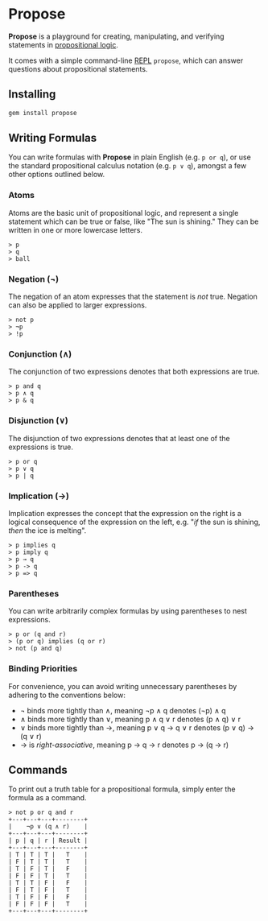 # Propose

**Propose** is a playground for creating, manipulating, and verifying
statements in [propositional logic](https://en.wikipedia.org/wiki/Propositional_calculus).

It comes with a simple command-line [REPL](https://en.wikipedia.org/wiki/REPL)
`propose`, which can answer questions about propositional statements.

## Installing

```bash
gem install propose
```

## Writing Formulas

You can write formulas with **Propose** in plain English (e.g. `p or q`), or
use the standard propositional calculus notation (e.g. `p ∨ q`), amongst a few
other options outlined below.

### Atoms

Atoms are the basic unit of propositional logic, and represent a single
statement which can be true or false, like "The sun is shining." They can be
written in one or more lowercase letters.

```
> p
> q
> ball
```

### Negation (¬)

The negation of an atom expresses that the statement is _not_ true. Negation
can also be applied to larger expressions.

```
> not p
> ¬p
> !p
```

### Conjunction (∧)

The conjunction of two expressions denotes that both expressions are true.

```
> p and q
> p ∧ q
> p & q
```

### Disjunction (∨)

The disjunction of two expressions denotes that at least one of the expressions
is true.

```
> p or q
> p ∨ q
> p | q
```

### Implication (→)

Implication expresses the concept that the expression on the right is a logical
consequence of the expression on the left, e.g. "*if* the sun is shining,
*then* the ice is melting".

```
> p implies q
> p imply q
> p → q
> p -> q
> p => q
```

### Parentheses

You can write arbitrarily complex formulas by using parentheses to nest
expressions.

```
> p or (q and r)
> (p or q) implies (q or r)
> not (p and q)
```

### Binding Priorities

For convenience, you can avoid writing unnecessary parentheses by adhering to
the conventions below:

* ¬ binds more tightly than ∧, meaning ¬p ∧ q denotes (¬p) ∧ q
* ∧ binds more tightly than ∨, meaning p ∧ q ∨ r denotes (p ∧ q) ∨ r
* ∨ binds more tightly than →, meaning p ∨ q → q ∨ r denotes (p ∨ q) → (q ∨ r)
* → is _right-associative_, meaning p → q → r denotes p → (q → r)

## Commands

To print out a truth table for a propositional formula, simply enter the
formula as a command.

```
> not p or q and r
+---+---+---+--------+
|    ¬p ∨ (q ∧ r)    |
+---+---+---+--------+
| p | q | r | Result |
+---+---+---+--------+
| T | T | T |   T    |
| F | T | T |   T    |
| T | F | T |   F    |
| F | F | T |   T    |
| T | T | F |   F    |
| F | T | F |   T    |
| T | F | F |   F    |
| F | F | F |   T    |
+---+---+---+--------+
```
